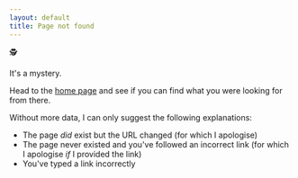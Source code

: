 ```yaml
---
layout: default
title: Page not found
---
```


<span role="img" aria-label="A detective" class="tc db center f1">🕵️‍</span>

It's a mystery.

Head to the <a href="/" class="dark-blue hover-dark-red">home page</a> and see if you can find what you were looking for from there.

Without more data, I can only suggest the following explanations:

- The page _did_ exist but the URL changed (for which I apologise)
- The page never existed and you've followed an incorrect link (for which I apologise _if_ I provided the link)
- You've typed a link incorrectly
